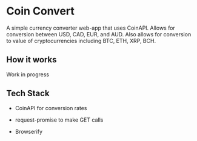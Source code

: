 # Coin Convert

A simple currency converter web-app that uses CoinAPI. Allows for conversion between USD, CAD, EUR, and AUD. Also allows for conversion to value of cryptocurrencies including BTC, ETH, XRP, BCH.

## How it works
Work in progress

## Tech Stack

- CoinAPI for conversion rates

- request-promise to make GET calls

- Browserify